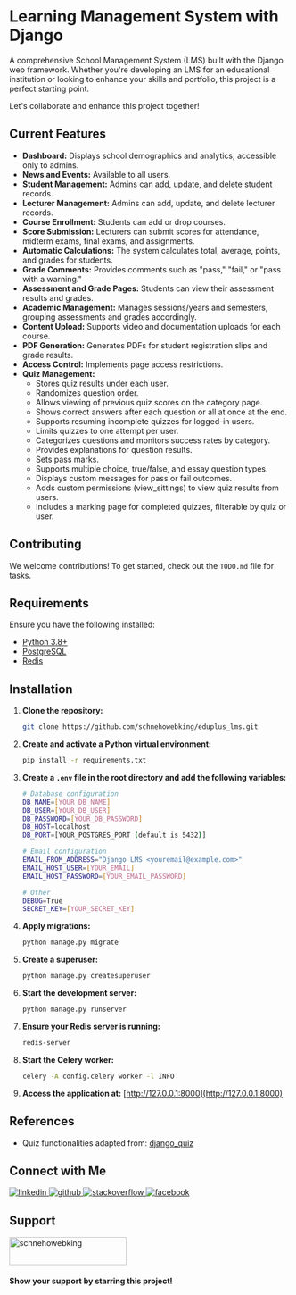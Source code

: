 # Learning Management System with Django

A comprehensive School Management System (LMS) built with the Django web framework. Whether you're developing an LMS for an educational institution or looking to enhance your skills and portfolio, this project is a perfect starting point.

Let's collaborate and enhance this project together!

## Current Features

- **Dashboard:** Displays school demographics and analytics; accessible only to admins.
- **News and Events:** Available to all users.
- **Student Management:** Admins can add, update, and delete student records.
- **Lecturer Management:** Admins can add, update, and delete lecturer records.
- **Course Enrollment:** Students can add or drop courses.
- **Score Submission:** Lecturers can submit scores for attendance, midterm exams, final exams, and assignments.
- **Automatic Calculations:** The system calculates total, average, points, and grades for students.
- **Grade Comments:** Provides comments such as "pass," "fail," or "pass with a warning."
- **Assessment and Grade Pages:** Students can view their assessment results and grades.
- **Academic Management:** Manages sessions/years and semesters, grouping assessments and grades accordingly.
- **Content Upload:** Supports video and documentation uploads for each course.
- **PDF Generation:** Generates PDFs for student registration slips and grade results.
- **Access Control:** Implements page access restrictions.
- **Quiz Management:**
  - Stores quiz results under each user.
  - Randomizes question order.
  - Allows viewing of previous quiz scores on the category page.
  - Shows correct answers after each question or all at once at the end.
  - Supports resuming incomplete quizzes for logged-in users.
  - Limits quizzes to one attempt per user.
  - Categorizes questions and monitors success rates by category.
  - Provides explanations for question results.
  - Sets pass marks.
  - Supports multiple choice, true/false, and essay question types.
  - Displays custom messages for pass or fail outcomes.
  - Adds custom permissions (view_sittings) to view quiz results from users.
  - Includes a marking page for completed quizzes, filterable by quiz or user.

## Contributing

We welcome contributions! To get started, check out the `TODO.md` file for tasks.

## Requirements

Ensure you have the following installed:

- [Python 3.8+](https://www.python.org/downloads/)
- [PostgreSQL](https://www.postgresql.org/download/)
- [Redis](https://redis.io/docs/latest/operate/oss_and_stack/install/install-redis/)

## Installation

1. **Clone the repository:**

    ```bash
    git clone https://github.com/schnehowebking/eduplus_lms.git
    ```

2. **Create and activate a Python virtual environment:**

    ```bash
    pip install -r requirements.txt
    ```

3. **Create a `.env` file in the root directory and add the following variables:**

    ```bash
    # Database configuration
    DB_NAME=[YOUR_DB_NAME]
    DB_USER=[YOUR_DB_USER]
    DB_PASSWORD=[YOUR_DB_PASSWORD]
    DB_HOST=localhost
    DB_PORT=[YOUR_POSTGRES_PORT (default is 5432)]

    # Email configuration
    EMAIL_FROM_ADDRESS="Django LMS <youremail@example.com>"
    EMAIL_HOST_USER=[YOUR_EMAIL]
    EMAIL_HOST_PASSWORD=[YOUR_EMAIL_PASSWORD]

    # Other
    DEBUG=True
    SECRET_KEY=[YOUR_SECRET_KEY]
    ```

4. **Apply migrations:**

    ```bash
    python manage.py migrate
    ```

5. **Create a superuser:**

    ```bash
    python manage.py createsuperuser
    ```

6. **Start the development server:**

    ```bash
    python manage.py runserver
    ```

7. **Ensure your Redis server is running:**

    ```bash
    redis-server
    ```

8. **Start the Celery worker:**

    ```bash
    celery -A config.celery worker -l INFO
    ```

9. **Access the application at:** [http://127.0.0.1:8000](http://127.0.0.1:8000)

## References

- Quiz functionalities adapted from: [django_quiz](https://github.com/tomwalker/django_quiz)

## Connect with Me

<div>
<a href="https://www.linkedin.com/in/mdhasibunnabischneho" target="_blank">
<img src=https://img.shields.io/badge/linkedin-%231E77B5.svg?&style=for-the-badge&logo=linkedin&logoColor=white alt=linkedin />
</a>
<a href="https://github.com/schnehowebking" target="_blank">
<img src=https://img.shields.io/badge/github-%2324292e.svg?&style=for-the-badge&logo=github&logoColor=white alt=github />
</a>
<a href="https://stackoverflow.com/users/14780695/schnehowebking" target="_blank">
<img src=https://img.shields.io/badge/stackoverflow-%23F28032.svg?&style=for-the-badge&logo=stackoverflow&logoColor=white alt=stackoverflow />
</a>
<a href="https://www.facebook.com/hunschneho/" target="_blank">
<img src=https://img.shields.io/badge/facebook-%232E87FB.svg?&style=for-the-badge&logo=facebook&logoColor=white alt=facebook />
</a>
</div>

## Support

<a href="https://www.buymeacoffee.com/schnehowebking">
<img src="https://cdn.buymeacoffee.com/buttons/v2/default-yellow.png" height="50" width="210" alt="schnehowebking" />
</a>

#### Show your support by starring this project!
